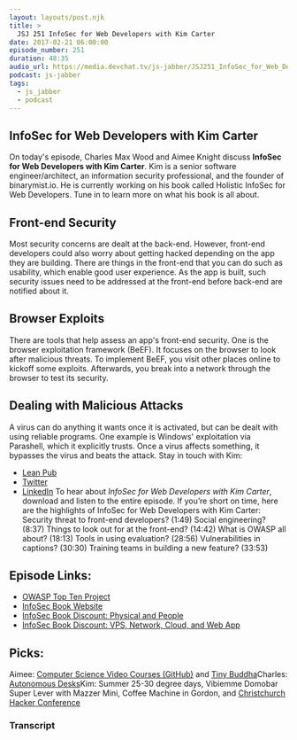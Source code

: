 ```yaml
---
layout: layouts/post.njk
title: >
  JSJ 251 InfoSec for Web Developers with Kim Carter
date: 2017-02-21 06:00:00
episode_number: 251
duration: 48:35
audio_url: https://media.devchat.tv/js-jabber/JSJ251_InfoSec_for_Web_Developers_with_Kim_Carter.mp3
podcast: js-jabber
tags:
  - js_jabber
  - podcast
---
```


## **InfoSec for Web Developers with Kim Carter**

On today's episode, Charles Max Wood and Aimee Knight&nbsp;discuss **InfoSec for Web Developers with Kim Carter**. Kim is a senior software engineer/architect, an information security professional, and the founder of binarymist.io. He is currently working on his book called Holistic InfoSec for Web Developers. Tune in to&nbsp;learn more on what his book is all about.

## **Front-end Security**

Most security concerns are dealt&nbsp;at the back-end. However, front-end developers could also worry about getting hacked depending on the app they are building. There are things in the front-end that you can do such as usability, which enable good user experience. As the app is built, such security issues need to be addressed at the front-end before back-end are notified about it.

## **Browser Exploits**

There are tools that help assess an app's front-end security. One is the browser exploitation framework (BeEF). It focuses on the browser to look after malicious threats. To implement BeEF, you visit&nbsp;other places online to kickoff some exploits.&nbsp;Afterwards, you&nbsp;break into a network through the browser to test its security.

## **Dealing with Malicious Attacks**

A virus can do anything it wants once it is activated, but can be dealt with using reliable programs. One example is Windows' exploitation via Parashell, which it explicitly trusts. Once a virus affects something, it bypasses the virus and beats the attack. Stay in touch with Kim:

- [Lean Pub](https://binarymist.io/)
- [Twitter](https://twitter.com/binarymist?lang=en)
- [LinkedIn](https://www.linkedin.com/in/carterkim)
  To hear about _InfoSec for Web Developers with Kim Carter_, download and listen to the entire episode. If you’re short on time, here are the highlights of InfoSec for Web Developers with Kim Carter: Security&nbsp;threat to front-end developers? (1:49) Social engineering? (8:37) Things to look out for at the front-end? (14:42) What is OWASP all about? (18:13) Tools in using evaluation? (28:56) Vulnerabilities in captions? (30:30) Training&nbsp;teams in building a new feature? (33:53)

## **Episode Links:**

- [OWASP Top Ten Project](https://www.owasp.org/index.php/Category:OWASP_Top_Ten_Project)
- [InfoSec Book Website](https://leanpub.com/b/holisticinfosecforwebdevelopers)
- [InfoSec Book Discount: Physical and People](http://leanpub.com/holistic-infosec-for-web-developers/c/JSJabber)
- [InfoSec Book Discount: VPS, Network, Cloud, and Web App](https://leanpub.com/holistic-infosec-for-web-developers-fascicle1-vps-network-cloud-webapplications/c/JSJabber)

## **Picks:**

Aimee: [Computer Science Video Courses (GitHub)](https://github.com/Developer-Y/cs-video-courses) and [Tiny Buddha](https://twitter.com/tinybuddha)Charles: [Autonomous Desks](https://www.autonomous.ai/)Kim: Summer 25-30 degree days, Vibiemme Domobar Super Lever with Mazzer Mini,&nbsp;Coffee Machine in Gordon,&nbsp;and&nbsp;[Christchurch Hacker Conference](https://2016.chcon.nz/)

### Transcript
